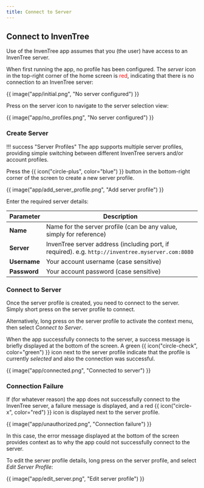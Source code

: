 ```yaml
---
title: Connect to Server
---
```


## Connect to InvenTree

Use of the InvenTree app assumes that you (the user) have access to an InvenTree server.

When first running the app, no profile has been configured. The *server* icon in the top-right corner of the home screen is <span style='color: red'>red</span>, indicating that there is no connection to an InvenTree server:

{{ image("app/initial.png", "No server configured") }}

Press on the server icon to navigate to the server selection view:

{{ image("app/no_profiles.png", "No server configured") }}

### Create Server

!!! success "Server Profiles"
    The app supports multiple server profiles, providing simple switching between different InvenTree servers and/or account profiles.

Press the {{ icon("circle-plus", color="blue") }} button in the bottom-right corner of the screen to create a new server profile.

{{ image("app/add_server_profile.png", "Add server profile") }}

Enter the required server details:

| Parameter | Description |
| --- | --- |
| **Name** | Name for the server profile (can be any value, simply for reference) |
| **Server** | InvenTree server address (including port, if required). e.g. `http://inventree.myserver.com:8080` |
| **Username** | Your account username (case sensitive) |
| **Password** | Your account password (case sensitive) |

### Connect to Server

Once the server profile is created, you need to connect to the server. Simply short press on the server profile to connect.

Alternatively, long press on the server profile to activate the context menu, then select *Connect to Server*.

When the app successfully connects to the server, a success message is briefly displayed at the bottom of the screen. A green {{ icon("circle-check", color="green") }} icon next to the server profile indicate that the profile is currently *selected* and also the connection was successful.

{{ image("app/connected.png", "Connected to server") }}

### Connection Failure

If (for whatever reason) the app does not successfully connect to the InvenTree server, a failure message is displayed, and a red {{ icon("circle-x", color="red") }} icon is displayed next to the server profile.

{{ image("app/unauthorized.png", "Connection failure") }}

In this case, the error message displayed at the bottom of the screen provides context as to why the app could not successfully connect to the server.

To edit the server profile details, long press on the server profile, and select *Edit Server Profile*:

{{ image("app/edit_server.png", "Edit server profile") }}
